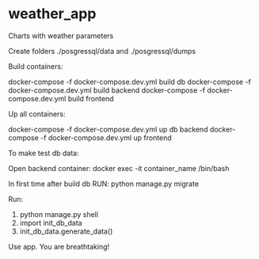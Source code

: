 # weather_app
Charts with weather parameters

Create folders ./posgressql/data and ./posgressql/dumps

Build containers:

  docker-compose -f docker-compose.dev.yml build db
  docker-compose -f docker-compose.dev.yml build backend
  docker-compose -f docker-compose.dev.yml build frontend

Up all containers:

  docker-compose -f docker-compose.dev.yml up db backend
  docker-compose -f docker-compose.dev.yml up frontend

To make test db data: 
  
  Open backend container: docker exec -it container_name /bin/bash
  
  In first time after build db RUN:
    python manage.py migrate

  Run: 
   1) python manage.py shell
   2) import init_db_data
   3) init_db_data.generate_data()
   
Use app. You are breathtaking!
  


